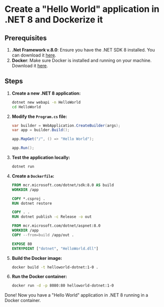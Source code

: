 # Create a "Hello World" application in .NET 8 and Dockerize it

## Prerequisites
1. **.Net Framework v.8.0**:  Ensure you have the .NET SDK 8 installed. You can download it [here](https://dotnet.microsoft.com/download).
3. **Docker**: Make sure Docker is installed and running on your machine. Download it [here](https://www.docker.com/products/docker-desktop).

## Steps

1. **Create a new .NET 8 application:**
    ```bash
    dotnet new webapi -n HelloWorld
    cd HelloWorld
    ```

2. **Modify the `Program.cs` file:**
    ```csharp
    var builder = WebApplication.CreateBuilder(args);
    var app = builder.Build();

    app.MapGet("/", () => "Hello World");

    app.Run();
    ```

3. **Test the application locally:**
    ```bash
    dotnet run
    ```

4. **Create a `Dockerfile`:**
    ```dockerfile
    FROM mcr.microsoft.com/dotnet/sdk:8.0 AS build
    WORKDIR /app

    COPY *.csproj .
    RUN dotnet restore

    COPY . .
    RUN dotnet publish -c Release -o out

    FROM mcr.microsoft.com/dotnet/aspnet:8.0
    WORKDIR /app
    COPY --from=build /app/out .

    EXPOSE 80
    ENTRYPOINT ["dotnet", "HelloWorld.dll"]
    ```

5. **Build the Docker image:**
    ```bash
    docker build -t helloworld-dotnet:1-0 .
    ```

6. **Run the Docker container:**
    ```bash
    docker run -d -p 8080:80 helloworld-dotnet:1-0
    ```

Done! Now you have a "Hello World" application in .NET 8 running in a Docker container.